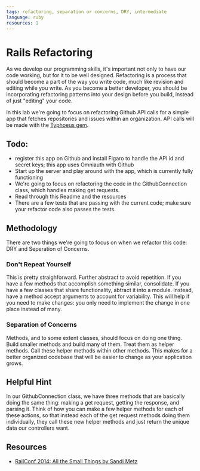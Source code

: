 ```yaml
---
tags: refactoring, separation or concerns, DRY, intermediate
language: ruby
resources: 1
---
```


# Rails Refactoring

As we develop our programming skills, it's important not only to have our code working, but for it to be well designed. Refactoring is a process that should become a part of the way you write code, much like revision and editing while you write. As you become a better developer, you should be incorporating refactoring patterns into your design before you build, instead of just "editing" your code.

In this lab we're going to focus on refactoring Github API calls for a simple app that fetches repositories and issues within an organization. API calls will be made with the [Typhoeus gem](https://github.com/typhoeus/typhoeus). 

## Todo:

* register this app on Github and install Figaro to handle the API id and secret keys; this app uses Omniauth with Github
* Start up the server and play around with the app, which is currently fully functioning
* We're going to focus on refactoring the code in the GithubConnection class, which handles making get requests.
* Read through this Readme and the resources
* There are a few tests that are passing with the current code; make sure your refactor code also passes the tests.

## Methodology

There are two things we're going to focus on when we refactor this code: DRY and Seperation of Concerns.

### Don't Repeat Yourself

This is pretty straighforward. Further abstract to avoid repetition. If you have a few methods that accomplish something similar, consolidate. If you have a few classes that share functionality, abtract it into a module. Instead, have a method accept arguments to account for variability. This will help if you need to make changes: you only need to implement the change in one place instead of many.

### Separation of Concerns

Methods, and to some extent classes, should focus on doing one thing. Build smaller methods and build many of them. Treat them as helper methods. Call these helper methods within other methods. This makes for a better organized codebase that will be easier to change as your application grows.

## Helpful Hint

In our GithubConnection class, we have three methods that are basically doing the same thing: making a get request, getting the response, and parsing it. Think of how you can make a few helper methods for each of these actions, so that instead each of the get request methods doing them individually, they call these new helper methods and just return the unique data our controllers want.

## Resources

* [RailConf 2014: All the Small Things by Sandi Metz](https://www.youtube.com/watch?v=8bZh5LMaSmE)

